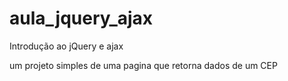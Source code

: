 # aula_jquery_ajax
Introdução ao jQuery e ajax

um projeto simples de uma pagina que retorna dados de um CEP

